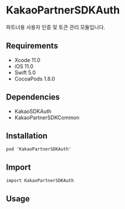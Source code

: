 # KakaoPartnerSDKAuth

파트너용 사용자 인증 및 토큰 관리 모듈입니다.

## Requirements
- Xcode 11.0
- iOS 11.0
- Swift 5.0
- CocoaPods 1.8.0

## Dependencies
- KakaoSDKAuth
- KakaoPartnerSDKCommon

## Installation
```
pod 'KakaoPartnerSDKAuth'
```

## Import
```
import KakaoPartnerSDKAuth
```

## Usage
